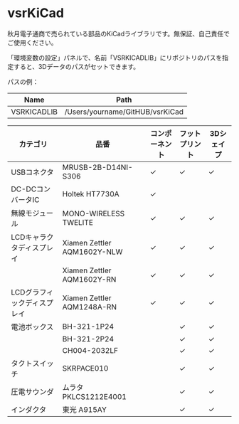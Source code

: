 # vsrKiCad
秋月電子通商で売られている部品のKiCadライブラリです。無保証、自己責任でご使用ください。

「環境変数の設定」パネルで、名前「VSRKICADLIB」にリポジトリのパスを指定すると、3Dデータのパスがセットできます。

パスの例：

Name   |  Path
-------|-------
VSRKICADLIB  | /Users/yourname/GitHUB/vsrKiCad

カテゴリ | 品番 | コンポーネント | フットプリント | 3Dシェイプ 
----|----|----|----|----
USBコネクタ | MRUSB-2B-D14NI-S306 | ✓ | ✓ | ✓ |
DC-DCコンバータIC | Holtek HT7730A | ✓ | | |
無線モジュール | MONO-WIRELESS TWELITE |  ✓ | ✓ | ✓ |
LCDキャラクタディスプレイ | Xiamen Zettler AQM1602Y-NLW |  ✓ | ✓ | ✓ |
   | Xiamen Zettler AQM1602Y-RN | ✓ | ✓ | ✓ |
LCDグラフィックディスプレイ | Xiamen Zettler AQM1248A-RN | ✓ | ✓ | ✓ |
電池ボックス | BH-321-1P24 | | ✓ | ✓ |
   | BH-321-2P24 | | ✓ | ✓ |
   | CH004-2032LF | | ✓ | ✓ |
タクトスイッチ | SKRPACE010 | |  ✓ | ✓ |
圧電サウンダ | ムラタ PKLCS1212E4001 | | ✓ | ✓ |
インダクタ | 東光 A915AY | |  ✓ | ✓ |
